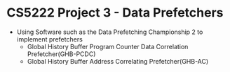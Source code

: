 # CS5222 Project 3 - Data Prefetchers

- Using Software such as the Data Prefetching Championship 2 to implement prefetchers
  - Global History Buffer Program Counter Data Correlation Prefetcher(GHB-PCDC)
  - Global History Buffer Address Correlating Prefetcher(GHB-AC)
